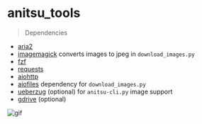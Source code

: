 # anitsu_tools

> Dependencies
- [aria2](https://aria2.github.io/)
- [imagemagick](https://github.com/ImageMagick/ImageMagick) converts images to jpeg in `download_images.py`
- [fzf](https://github.com/junegunn/fzf)
- [requests](https://requests.readthedocs.io/en/latest/)
- [aiohttp](https://github.com/aio-libs/aiohttp)
- [aiofiles](https://github.com/Tinche/aiofiles) dependency for `download_images.py`
- [ueberzug](https://github.com/b1337xyz/ueberzug) (optional) for `anitsu-cli.py` image support
- [gdrive](https://github.com/prasmussen/gdrive) (optional)

![gif](anitsu-cli.demo.gif)
